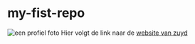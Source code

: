 # my-fist-repo
![een profiel foto](img/1.jpg)
Hier volgt de link naar de [website van zuyd](https://www.zuyd.nl)
